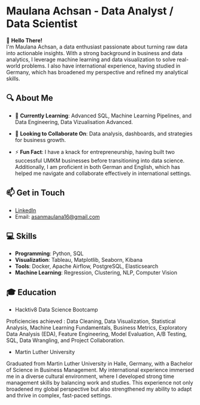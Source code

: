 # Maulana Achsan - Data Analyst / Data Scientist

👋 **Hello There!**  
I'm Maulana Achsan, a data enthusiast passionate about turning raw data into actionable insights. With a strong background in business and data analytics, I leverage machine learning and data visualization to solve real-world problems. I also have international experience, having studied in Germany, which has broadened my perspective and refined my analytical skills.  

## 🔍 About Me
- 🧠 **Currently Learning**: Advanced SQL, Machine Learning Pipelines, and Data Engineering, Data Vizualisation Advanced.
  
- 🌟 **Looking to Collaborate On**: Data analysis, dashboards, and strategies for business growth.
  
- ⚡ **Fun Fact**: I have a knack for entrepreneurship, having built two successful UMKM businesses before transitioning into data science. Additionally, I am proficient in both German and English, which has helped me navigate and collaborate effectively in international settings.

## 📫 Get in Touch
- [LinkedIn](https://www.linkedin.com/in/asan133)
- Email: asanmaulana16@gmail.com

## 💻 Skills
- **Programming**: Python, SQL
- **Visualization**: Tableau, Matplotlib, Seaborn, Kibana
- **Tools**: Docker, Apache Airflow, PostgreSQL, Elasticsearch
- **Machine Learning**: Regression, Clustering, NLP, Computer Vision

## 🎓 Education 

- Hacktiv8 Data Science Bootcamp 

Proficiencies achieved : Data Cleaning, Data Visualization, Statistical Analysis, Machine Learning Fundamentals, Business Metrics, Exploratory Data Analysis (EDA), Feature Engineering, Model Evaluation, A/B Testing, SQL, Data Wrangling, and Project Collaboration.

- Martin Luther University
  
Graduated from Martin Luther University in Halle, Germany, with a Bachelor of Science in Business Management. My international experience immersed me in a diverse cultural environment, where I developed strong time management skills by balancing work and studies. This experience not only broadened my global perspective but also strengthened my ability to adapt and thrive in complex, fast-paced settings.
